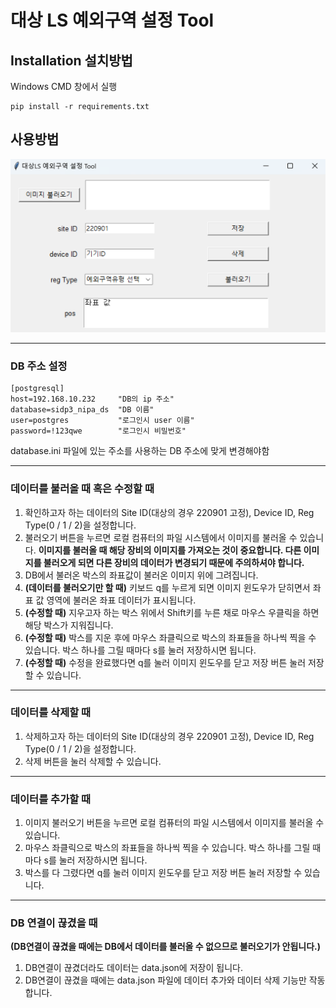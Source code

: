# 대상 LS 예외구역 설정 Tool

## Installation 설치방법
Windows CMD 창에서 실행

```shell
pip install -r requirements.txt
```

## 사용방법

<img src="program_capture.png">

---

### DB 주소 설정

```shell
[postgresql]
host=192.168.10.232     "DB의 ip 주소"
database=sidp3_nipa_ds  "DB 이름"
user=postgres           "로그인시 user 이름"
password=!123qwe        "로그인시 비밀번호"
```

database.ini 파일에 있는 주소를 사용하는 DB 주소에 맞게 변경해야함

---

### 데이터를 불러올 때 혹은 수정할 때

1. 확인하고자 하는 데이터의 Site ID(대상의 경우 220901 고정), Device ID, Reg Type(0 / 1 / 2)을 설정합니다.
2. 불러오기 버튼을 누르면 로컬 컴퓨터의 파일 시스템에서 이미지를 불러올 수 있습니다.
**이미지를 불러올 때 해당 장비의 이미지를 가져오는 것이 중요합니다. 다른 이미지를 불러오게 되면 다른 장비의 데이터가 변경되기 때문에 주의하셔야 합니다.**
3. DB에서 불러온 박스의 좌표값이 불러온 이미지 위에 그려집니다. 
4. **(데이터를 불러오기만 할 때)** 키보드 q를 누르게 되면 이미지 윈도우가 닫히면서 좌표 값 영역에 불러온 좌표 데이터가 표시됩니다.
5. **(수정할 때)** 지우고자 하는 박스 위에서 Shift키를 누른 채로 마우스 우클릭을 하면 해당 박스가 지워집니다.
6. **(수정할 때)** 박스를 지운 후에 마우스 좌클릭으로 박스의 좌표들을 하나씩 찍을 수 있습니다. 박스 하나를 그릴 때마다 s를 눌러 저장하시면 됩니다.
7. **(수정할 때)** 수정을 완료했다면 q를 눌러 이미지 윈도우를 닫고 저장 버튼 눌러 저장할 수 있습니다.

---

### 데이터를 삭제할 때
1. 삭제하고자 하는 데이터의 Site ID(대상의 경우 220901 고정), Device ID, Reg Type(0 / 1 / 2)을 설정합니다.
2. 삭제 버튼을 눌러 삭제할 수 있습니다.

---

### 데이터를 추가할 때
1. 이미지 불러오기 버튼을 누르면 로컬 컴퓨터의 파일 시스템에서 이미지를 불러올 수 있습니다.
2. 마우스 좌클릭으로 박스의 좌표들을 하나씩 찍을 수 있습니다. 박스 하나를 그릴 때마다 s를 눌러 저장하시면 됩니다.
3. 박스를 다 그렸다면 q를 눌러 이미지 윈도우를 닫고 저장 버튼 눌러 저장할 수 있습니다.

---

### DB 연결이 끊겼을 때
**(DB연결이 끊겼을 때에는 DB에서 데이터를 불러올 수 없으므로 불러오기가 안됩니다.)**

1. DB연결이 끊겼더라도 데이터는 data.json에 저장이 됩니다.
2. DB연결이 끊겼을 때에는 data.json 파일에 데이터 추가와 데이터 삭제 기능만 작동합니다.